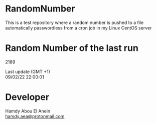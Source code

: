 # RandomNumber    
This is a test repository where a random number is pushed to a file automatically passwordless from a cron job in my Linux CentOS server    
# Random Number of the last run   
2189
      
Last update (GMT +1)    
09/02/22 22:00:01
# Developer    
Hamdy Abou El Anein   
hamdy.aea@protonmail.com
